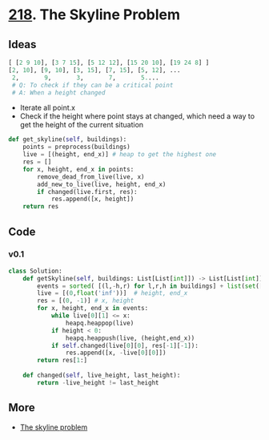 # [218](https://leetcode.com/problems/the-skyline-problem/). The Skyline Problem

## Ideas

``` python 
[ [2 9 10], [3 7 15], [5 12 12], [15 20 10], [19 24 8] ] 
[2, 10], [9, 10], [3, 15], [7, 15], [5, 12], ...
 2,       9,       3,       7,       5....  
 # Q: To check if they can be a critical point
 # A: When a height changed
```

* Iterate all point.x 
* Check if the height where point stays at changed, which need a way to get the height of the current situation   

``` python 
def get_skyline(self, buildings):
	points = preprocess(buildings)
	live = [(height, end_x)] # heap to get the highest one
	res = []
	for x, height, end_x in points:
		remove_dead_from_live(live, x)
		add_new_to_live(live, height, end_x)
		if changed(live.first, res): 
			res.append([x, height])
	return res
```


## Code 

### v0.1

``` python
class Solution:
    def getSkyline(self, buildings: List[List[int]]) -> List[List[int]]:
        events = sorted( [(l,-h,r) for l,r,h in buildings] + list(set([(r,0,0) for _,r,_ in buildings])) )
        live = [(0,float('inf'))]  # height, end_x
        res = [(0, -1)] # x, height
        for x, height, end_x in events:
            while live[0][1] <= x:
                heapq.heappop(live)
            if height < 0:
                heapq.heappush(live, (height,end_x))
            if self.changed(live[0][0], res[-1][-1]):
                res.append([x, -live[0][0]])
        return res[1:]
    
    def changed(self, live_height, last_height):
        return -live_height != last_height
```

## More 

* [The skyline problem](https://briangordon.github.io/2014/08/the-skyline-problem.html)